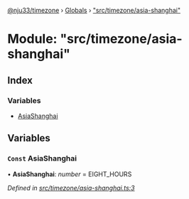 [@nju33/timezone](../README.md) › [Globals](../globals.md) › ["src/timezone/asia-shanghai"](_src_timezone_asia_shanghai_.md)

# Module: "src/timezone/asia-shanghai"

## Index

### Variables

* [AsiaShanghai](_src_timezone_asia_shanghai_.md#const-asiashanghai)

## Variables

### `Const` AsiaShanghai

• **AsiaShanghai**: *number* = EIGHT_HOURS

*Defined in [src/timezone/asia-shanghai.ts:3](https://github.com/nju33/timezone/blob/9c97e60/src/timezone/asia-shanghai.ts#L3)*
